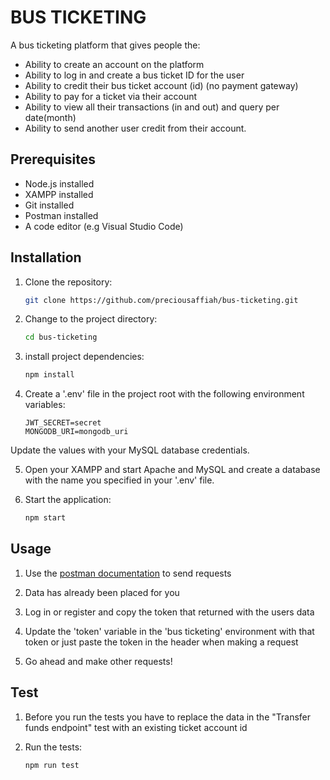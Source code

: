 # BUS TICKETING

A bus ticketing platform that gives people the:

* Ability to create an account on the platform
* Ability to log in and create a bus ticket ID for the user
* Ability to credit their bus ticket account (id) (no payment gateway)
* Ability to pay for a ticket via their account
* Ability to view all their transactions (in and out) and query per date(month)
* Ability to send another user credit from their account.
 

## Prerequisites

- Node.js installed
- XAMPP installed
- Git installed
- Postman installed
- A code editor (e.g Visual Studio Code)


## Installation

1. Clone the repository:

    ```bash
    git clone https://github.com/preciousaffiah/bus-ticketing.git

2. Change to the project directory:
    ```bash
    cd bus-ticketing

3. install project dependencies:
    ```bash
    npm install

4. Create a '.env' file in the project root with the following environment variables:
    ```dotenv
    JWT_SECRET=secret
    MONGODB_URI=mongodb_uri
Update the values with your MySQL database credentials.

5. Open your XAMPP and start Apache and MySQL and create a database with the name you specified in 
    your '.env' file.

7. Start the application:
    ```bash
    npm start


## Usage

1. Use the [postman documentation](https://lively-meadow-916190.postman.co/workspace/Team-Workspace~a5162da0-008b-430e-8287-3ff7cd09c691/collection/18567529-3a0cb709-dad0-4cc0-ad06-3d3f70c98a5c?action=share&creator=18567529) to send requests

3. Data has already been placed for you

4. Log in or register and copy the token that returned with the users data

5. Update the 'token' variable in the 'bus ticketing' environment with that token or just paste the token
   in the header when making a request

6. Go ahead and make other requests!


## Test

1. Before you run the tests you have to replace the data in the "Transfer funds endpoint" test with
   an existing ticket account id

2. Run the tests: 
    ```bash
    npm run test
